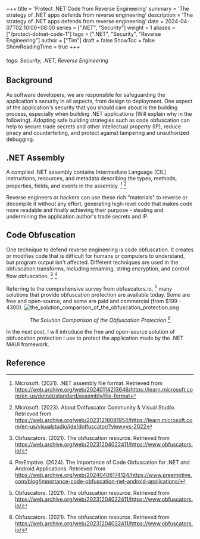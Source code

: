 +++
title = 'Protect .NET Code from Reverse Engineering'
summary = 'The strategy of .NET apps defends from reverse engineering'
description = 'The strategy of .NET apps defends from reverse engineering'
date = 2024-04-07T02:10:00+08:00
series = [".NET", "Security"]
weight = 1
aliases = ["/protect-dotnet-code-1"]
tags = [".NET", "Security", "Reverse Engineering"]
author = ["Tim"]
draft = false
ShowToc = false
ShowReadingTime = true
+++

###### tags: Security, .NET, Reverse Engineering

## Background
As software developers, we are responsible for safeguarding the application's security in all aspects, from design to deployment. One aspect of the application's security that you should care about is the building process, especially when building .NET applications (Will explain why in the following). Adopting safe building strategies such as code obfuscation can help to secure trade secrets and other intellectual property (IP), reduce piracy and counterfeiting, and protect against tampering and unauthorized debugging.

## .NET Assembly
A compiled .NET assembly contains Intermediate Language (CIL) instructions, resources, and metadata describing the types, methods, properties, fields, and events in the assembly. [^1] [^2]

Reverse engineers or hackers can use these rich "materials" to reverse or decompile it without any effort, generating high-level code that makes code more readable and finally achieving their purpose - stealing and undermining the application author's trade secrets and IP.

## Code Obfuscation
One technique to defend reverse engineering is code obfuscation. It creates or modifies code that is difficult for humans or computers to understand, but program output isn't affected. Different techniques are used in the obfuscation transforms, including renaming, string encryption, and control flow obfuscation. [^3] [^4]

Referring to the comprehensive survey from obfuscators.io, [^3] many solutions that provide obfuscation protection are available today. Some are free and open-source, and some are paid and commercial (from $199 - 4300).
![the_solution_comparison_of_the_obfuscation_protection.png](/images/protect-dotnet-code-1/the_solution_comparison_of_the_obfuscation_protection.png "The Solution Comparison of the Obfuscation Protection")
*<center>The Solution Comparison of the Obfuscation Protection [^3]</center>*

In the next post, I will introduce the free and open-source solution of obfuscation protection I use to protect the application made by the .NET MAUI framework.

## Reference
[^1]: Microsoft. (2021). .NET assembly file format. Retrieved from https://web.archive.org/web/20240114213646/https://learn.microsoft.com/en-us/dotnet/standard/assembly/file-format
[^2]: Microsoft. (2023). About Dotfuscator Community & Visual Studio. Retrieved from https://web.archive.org/web/20231218081954/https://learn.microsoft.com/en-us/visualstudio/ide/dotfuscator/?view=vs-2022
[^3]: Obfuscators. (2021). The obfuscation resource. Retrieved from https://web.archive.org/web/20231204022411/https://www.obfuscators.io/
[^4]: PreEmptive. (2024). The Importance of Code Obfuscation for .NET and Android Applications. Retrieved from https://web.archive.org/web/20240406174124/https://www.preemptive.com/blog/importance-code-obfuscation-net-android-applications/